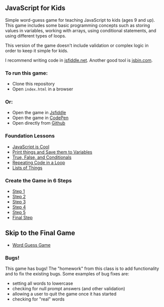 ## JavaScript for Kids

Simple word-guess game for teaching JavaScript to kids (ages 9 and up). This game
includes some basic programming concepts such as storing values in variables, working
with arrays, using conditional statements, and using different types of loops.

This version of the game doesn't include validation or complex logic in order to
keep it simple for kids.

I recommend writing code in [jsfiddle.net](http://www.jsfiddle.net).
Another good tool is [jsbin.com](http://www.jsbin.com).

### To run this game:

* Clone this repository
* Open `index.html` in a browser

### Or:

* Open the game in [Jsfiddle](http://jsfiddle.net/lynnaloo/Lgeyx450/)
* Open the game in [CodePen](http://codepen.io/lynnaloo/pen/HDgIf?editors=001)
* Open directly from [Github](https://rawgit.com/lynnaloo/javascript-for-kids/master/index.html)

### Foundation Lessons

* [JavaScript is Cool](lessons/how-cool-is-javascript.md)
* [Print things and Save them to Variables](lessons/outputs-and-variables.md)
* [True, False, and Conditionals](lessons/true-false-and-conditional.md)
* [Repeating Code in a Loop](lessons/doing-things-in-a-loop.md)
* [Lists of Things](lessons/collections-of-things.md)

### Create the Game in 6 Steps

* [Step 1](game-steps/step1.js)
* [Step 2](game-steps/step2.js)
* [Step 3](game-steps/step3.js)
* [Step 4](game-steps/step4.js)
* [Step 5](game-steps/step5.js)
* [Final Step](game-steps/final.js)

## Skip to the Final Game

* [Word Guess Game](word-guess.js)

### Bugs!

This game has bugs! The "homework" from this class is to add functionality and to fix
the existing bugs. Some examples of bug fixes are:

* setting all words to lowercase
* checking for null prompt answers (and other validation)
* allowing a user to quit the game once it has started
* checking for "real" words
